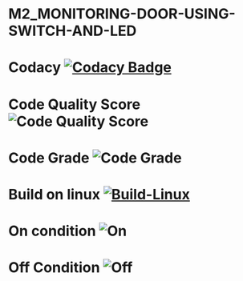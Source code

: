 # M2_MONITORING-DOOR-USING-SWITCH-AND-LED

# Codacy [![Codacy Badge](https://app.codacy.com/project/badge/Grade/c11f1b735ef349fd8063e926ae5b7aef)](https://www.codacy.com/gh/Bhakar9390/M2_MONITORING-DOOR-USING-SWITCH-AND-LED/dashboard?utm_source=github.com&amp;utm_medium=referral&amp;utm_content=Bhakar9390/M2_MONITORING-DOOR-USING-SWITCH-AND-LED&amp;utm_campaign=Badge_Grade)

# Code Quality Score ![Code Quality Score](https://api.codiga.io/project/33028/score/svg)

# Code Grade ![Code Grade](https://api.codiga.io/project/33028/status/svg)

# Build on linux [![Build-Linux](https://github.com/Bhakar9390/M2_MONITORING-DOOR-USING-SWITCH-AND-LED/actions/workflows/built%20on%20linux.yml/badge.svg)](https://github.com/Bhakar9390/M2_MONITORING-DOOR-USING-SWITCH-AND-LED/actions/workflows/built%20on%20linux.yml)

# On condition ![On](https://user-images.githubusercontent.com/102800244/164712502-cd3f13b9-8c5c-4162-8ec9-513c59817d00.png)

# Off Condition ![Off](https://user-images.githubusercontent.com/102800244/164712554-906efc97-210f-42bb-b6f3-f907f1b29bdd.png)
